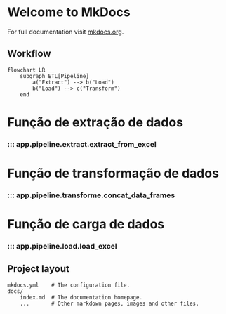 # Welcome to MkDocs

For full documentation visit [mkdocs.org](https://www.mkdocs.org).

## Workflow

```mermaid
flowchart LR
    subgraph ETL[Pipeline]
        a("Extract") --> b("Load")
        b("Load") --> c("Transform")
    end

```

# Função de extração de dados

### ::: app.pipeline.extract.extract_from_excel

# Função de transformação de dados

### ::: app.pipeline.transforme.concat_data_frames

# Função de carga de dados

### ::: app.pipeline.load.load_excel

## Project layout

    mkdocs.yml    # The configuration file.
    docs/
        index.md  # The documentation homepage.
        ...       # Other markdown pages, images and other files.
